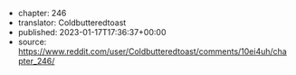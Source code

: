 - chapter: 246
- translator: Coldbutteredtoast
- published: 2023-01-17T17:36:37+00:00
- source: https://www.reddit.com/user/Coldbutteredtoast/comments/10ei4uh/chapter_246/
